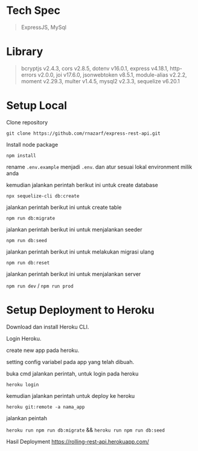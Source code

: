# Tech Spec

> ExpressJS,
> MySql

# Library

> bcryptjs v2.4.3,
> cors v2.8.5,
> dotenv v16.0.1,
> express v4.18.1,
> http-errors v2.0.0,
> joi v17.6.0,
> jsonwebtoken v8.5.1,
> module-alias v2.2.2,
> moment v2.29.3,
> multer v1.4.5,
> mysql2 v2.3.3,
> sequelize v6.20.1

# Setup Local

Clone repository

`git clone https://github.com/rnazarf/express-rest-api.git`

Install node package

`npm install`

rename `.env.example` menjadi `.env`. dan atur sesuai lokal environment milik anda

kemudian jalankan perintah berikut ini untuk create database

`npx sequelize-cli db:create`

jalankan perintah berikut ini untuk create table

`npm run db:migrate`

jalankan perintah berikut ini untuk menjalankan seeder

`npm run db:seed`

jalankan perintah berikut ini untuk melakukan migrasi ulang

`npm run db:reset`

jalankan perintah berikut ini untuk menjalankan server

`npm run dev` / `npm run prod`

# Setup Deployment to Heroku

Download dan install Heroku CLI.

Login Heroku.

create new app pada heroku.

setting config variabel pada app yang telah dibuah.

buka cmd jalankan perintah, untuk login pada heroku

`heroku login`

kemudian jalankan perintah untuk deploy ke heroku

`heroku git:remote -a nama_app`

jalankan peintah

`heroku run npm run db:migrate` && `heroku run npm run db:seed`

Hasil Deployment https://rolling-rest-api.herokuapp.com/
